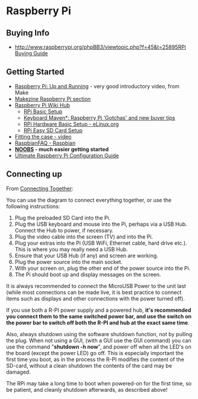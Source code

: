 # Raspberry Pi

## Buying Info ##

* [http://www.raspberrypi.org/phpBB3/viewtopic.php?f=45&t=25895RPi Buying Guide](http://elinux.org/RPi_Buying_Guide)

## Getting Started

* [Raspberry Pi: Up and Running](http://blog.makezine.com/video/raspberry-pi-up-and-running/) - very good introductory video, from Make
* [Makezine Raspberry Pi section](http://blog.makezine.com/category/electronics/raspberry-pi/)
* [Raspberry Pi Wiki Hub](http://elinux.org/RPi_Hub)
	* [RPi Basic Setup](http://elinux.org/RPi_Hardware_Basic_Setup)
	* [Keyboard Maven*: Raspberry Pi 'Gotchas' and new buyer tips](http://www.keyboardmaven.com/2013/04/raspberry-pi-gotchas-and-newbiebuyer.html)
	* [RPi Hardware Basic Setup - eLinux.org](http://elinux.org/RPi_Hardware_Basic_Setup)
	* [RPi Easy SD Card Setup](http://elinux.org/RPi_Easy_SD_Card_Setup)
* [Fitting the case - video](http://www.youtube.com/watch?v=yRbfQCxEWYs)
* [RaspbianFAQ - Raspbian](http://www.raspbian.org/RaspbianFAQ)
* **[NOOBS](http://www.raspberrypi.org/archives/4100) - much easier getting started**
* [Ultimate Raspberry Pi Configuration Guide](http://www.instructables.com/id/Ultimate-Raspberry-Pi-Configuration-Guide/?ALLSTEPS)

## Connecting up

From [Connecting Together](http://elinux.org/RPi_Hardware_Basic_Setup#Connecting_Together):

You can use the diagram to connect everything together, or use the following instructions:

1. Plug the preloaded SD Card into the Pi.
1. Plug the USB keyboard and mouse into the Pi, perhaps via a USB Hub. Connect the Hub to power, if necessary.
1. Plug the video cable into the screen (TV) and into the Pi.
1. Plug your extras into the Pi (USB WiFi, Ethernet cable, hard drive etc.). This is where you may really need a USB Hub.
1. Ensure that your USB Hub (if any) and screen are working.
1. Plug the power source into the main socket.
1. With your screen on, plug the other end of the power source into the Pi.
1. The Pi should boot up and display messages on the screen. 

It is always recommended to connect the MicroUSB Power to the unit last (while most connections can be made live, it is best practice to connect items such as displays and other connections with the power turned off).

If you use both a R-PI power supply and a powered hub, **it's recommended you connect them to the same switched power bar, and use the switch on the power bar to switch off both the R-PI and hub at the exact same time**.

Also, always shutdown using the software shutdown function, not by pulling the plug. When not using a GUI, (with a GUI use the GUI command) you can use the command "**shutdown -h now**", and power off when all the LED's on the board (except the power LED) go off. This is especially important the first time you boot, as in the process the R-PI modifies the content of the SD-card, without a clean shutdown the contents of the card may be damaged.

The RPi may take a long time to boot when powered-on for the first time, so be patient, and cleanly shutdown afterwards, as described above! 
